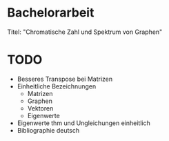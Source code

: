 Bachelorarbeit
==============

Titel: "Chromatische Zahl und Spektrum von Graphen"


TODO
======

- Besseres Transpose bei Matrizen
- Einheitliche Bezeichnungen
    - Matrizen
    - Graphen
    - Vektoren
    - Eigenwerte
- Eigenwerte thm und Ungleichungen einheitlich
- Bibliographie deutsch
